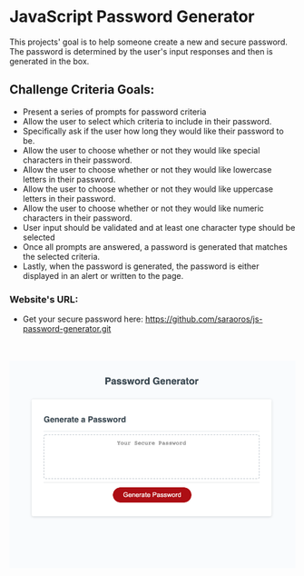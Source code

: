 # JavaScript Password Generator

This projects' goal is to help someone create a new and secure password. The password is determined by the user's input responses and then is generated in the box.

## Challenge Criteria Goals:

- Present a series of prompts for password criteria
- Allow the user to select which criteria to include in their password.
- Specifically ask if the user how long they would like their password to be.
- Allow the user to choose whether or not they would like special characters in their password.
- Allow the user to choose whether or not they would like lowercase letters in their password.
- Allow the user to choose whether or not they would like uppercase letters in their password.
- Allow the user to choose whether or not they would like numeric characters in their password.
- User input should be validated and at least one character type should be selected
- Once all prompts are answered, a password is generated that matches the selected criteria.
- Lastly, when the password is generated, the password is either displayed in an alert or written to the page.

### Website's URL:

- Get your secure password here: https://github.com/saraoros/js-password-generator.git
<br />
  <br />
  <img src="./develop/pass-gen-ss.png" />
